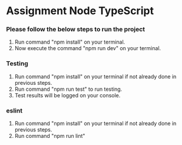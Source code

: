 # Assignment Node TypeScript

### Please follow the below steps to run the project

1.  Run command "npm install" on your terminal.
2.  Now execute the command "npm run dev" on your terminal.

### Testing

1.  Run command "npm install" on your terminal if not already done in previous steps.
2.  Run command "npm run test" to run testing.
3.  Test results will be logged on your console.

### eslint

1. Run command "npm install" on your terminal if not already done in previous steps.
2. Run command "npm run lint"
